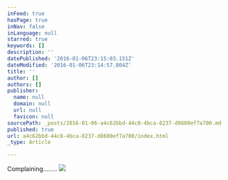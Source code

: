 ```yaml
---
inFeed: true
hasPage: true
inNav: false
inLanguage: null
starred: true
keywords: []
description: ''
datePublished: '2016-01-06T23:15:03.151Z'
dateModified: '2016-01-06T23:14:57.804Z'
title: ''
author: []
authors: []
publisher:
  name: null
  domain: null
  url: null
  favicon: null
sourcePath: _posts/2016-01-06-a4c62bbd-44c8-4bca-8237-d8680ef7a700.md
published: true
url: a4c62bbd-44c8-4bca-8237-d8680ef7a700/index.html
_type: Article

---
```

Complaining........
![](https://the-grid-user-content.s3-us-west-2.amazonaws.com/9c166514-8b6e-48fe-8f8f-7d7454dcc351.jpg)